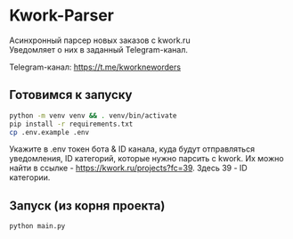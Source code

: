 # Kwork-Parser

Асинхронный парсер новых заказов с kwork.ru  
Уведомляет о них в заданный Telegram-канал.

Telegram-канал: https://t.me/kworkneworders

## Готовимся к запуску
```bash
python -m venv venv && . venv/bin/activate
pip install -r requirements.txt
cp .env.example .env
```
Укажите в .env токен бота & ID канала, куда будут отправляться уведомления, ID
категорий, которые нужно парсить с kwork. Их можно найти в ссылке - https://kwork.ru/projects?fc=39.
Здесь 39 - ID категории.

## Запуск (из корня проекта)
```bash
python main.py
```
